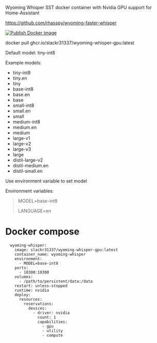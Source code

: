 Wyoming Whisper SST docker container with Nvidia GPU support for Home-Assistant

https://github.com/rhasspy/wyoming-faster-whisper


[![Publish Docker image](https://github.com/slackr31337/wyoming-whisper-gpu/actions/workflows/docker-image.yml/badge.svg)](https://github.com/slackr31337/wyoming-whisper-gpu/actions/workflows/docker-image.yml)


docker pull ghcr.io/slackr31337/wyoming-whisper-gpu:latest


Default model: tiny-int8

Example models:

- tiny-int8
- tiny.en
- tiny
- base-int8
- base.en
- base
- small-int8
- small.en
- small
- medium-int8
- medium.en
- medium
- large-v1
- large-v2
- large-v3
- large
- distil-large-v2
- distil-medium.en
- distil-small.en


Use environment variable to set model

Environment variables:

> MODEL=base-int8
>
> LANGUAGE=en
>


# Docker compose

```
  wyoming-whisper:  
    image: slackr31337/wyoming-whisper-gpu:latest  
    container_name: wyoming-whisper
    environment:  
      - MODEL=base-int8
    ports:  
      - 10300:10300
    volumes:  
      - /path/to/persistent/data:/data  
    restart: unless-stopped
    runtime: nvidia
    deploy:
      resources:
        reservations:
          devices:
            - driver: nvidia
              count: 1
              capabilities:
                - gpu
                - utility
                - compute

```
